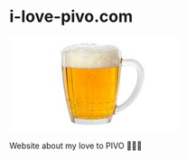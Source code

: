 # i-love-pivo.com

[![Pivo](https://github.com/nanopivo/i-love-pivo.com/blob/main/pivo.jpg)](https://github.com/nanopivo)

Website about my love to PIVO 🍺🍺🍺
